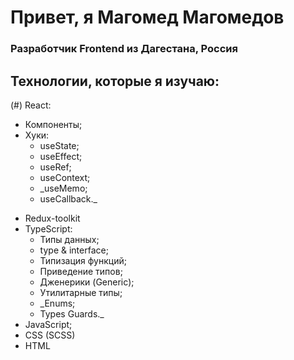 # Привет, я Магомед Магомедов
### Разработчик Frontend из Дагестана, Россия
## Технологии, которые я изучаю:
(#) React:
  - Компоненты;
  - Хуки:
      - useState;
      - useEffect;
      - useRef;
      - useContext;
      - _useMemo;
      - useCallback._
+ Redux-toolkit
+ TypeScript:
    - Типы данных;
    - type & interface;
    - Типизация функций;
    - Приведение типов;
    - Дженерики (Generic);
    - Утилитарные типы;
    - _Enums;
    - Types Guards._
+ JavaScript;
+ CSS (SCSS)
+ HTML
